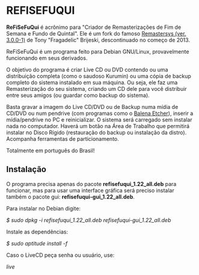 # REFISEFUQUI

**ReFiSeFuQui** é acrônimo para "Criador de Remasterizações de Fim de Semana e Fundo de Quintal". Ele é um fork do famoso [Remastersys (ver. 3.0.0-1)](https://web.archive.org/web/20110628083055/http://www.remastersys.com/) de Tony "Fragadelic" Brijeski, descontinuado no começo de 2013.

ReFiSeFuQui é um programa feito para Debian GNU/Linux, provavelmente funcionando em seus derivados.

O objetivo do programa é criar Live CD ou DVD contendo ou uma distribuição completa (como o saudoso Kurumin) ou uma cópia de backup completo do sistema instalado em sua máquina. Ou seja, ele faz uma Remasterização do seu sistema, criando um CD dele para você distribuir entre seus amigos (ou guardar como backup do sistema).

Basta gravar a imagem do Live CD/DVD ou de Backup numa mídia de CD/DVD ou num pendrive (com programas como o [Balena Etcher](https://www.balena.io/etcher/)), inserir a mídia/pendrive no PC e reinicializar. O sistema será carregado sem instalar nada no computador. Haverá um botão na Área de Trabalho que permitirá instalar no Disco Rígido (restauração do backup ou instalação da distro). Acompanha ferramentas de particionamento.

Totalmente em português do Brasil!

## Instalação

O programa precisa apenas do pacote **refisefuqui_1.22_all.deb** para funcionar, mas para usar uma interface gráfica será preciso instalar também o pacote gui: **refisefuqui-gui_1.22_all.deb**.

Para instalar no Debian digite:

_$ sudo dpkg -i refisefuqui_1.22_all.deb refisefuqui-gui_1.22_all.deb_

Instale as dependências:

_$ sudo aptitude install -f_

Caso o LiveCD peça senha ou usuário, use:

_live_

